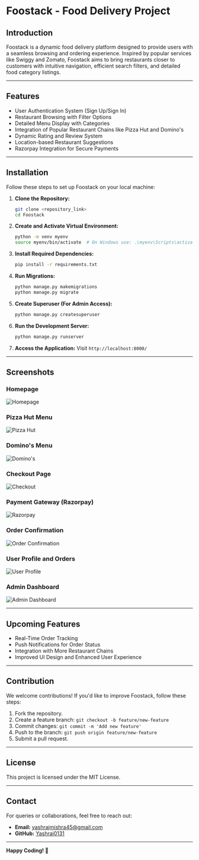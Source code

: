 # Foostack - Food Delivery Project

## Introduction
Foostack is a dynamic food delivery platform designed to provide users with a seamless browsing and ordering experience. Inspired by popular services like Swiggy and Zomato, Foostack aims to bring restaurants closer to customers with intuitive navigation, efficient search filters, and detailed food category listings.

---

## Features
- User Authentication System (Sign Up/Sign In)
- Restaurant Browsing with Filter Options
- Detailed Menu Display with Categories
- Integration of Popular Restaurant Chains like Pizza Hut and Domino's
- Dynamic Rating and Review System
- Location-based Restaurant Suggestions
- Razorpay Integration for Secure Payments

---

## Installation
Follow these steps to set up Foostack on your local machine:

1. **Clone the Repository:**
   ```bash
   git clone <repository_link>
   cd Foostack
   ```

2. **Create and Activate Virtual Environment:**
   ```bash
   python -m venv myenv
   source myenv/bin/activate  # On Windows use: .\myenv\Scripts\activate
   ```

3. **Install Required Dependencies:**
   ```bash
   pip install -r requirements.txt
   ```

4. **Run Migrations:**
   ```bash
   python manage.py makemigrations
   python manage.py migrate
   ```

5. **Create Superuser (For Admin Access):**
   ```bash
   python manage.py createsuperuser
   ```

6. **Run the Development Server:**
   ```bash
   python manage.py runserver
   ```

7. **Access the Application:**
   Visit `http://localhost:8000/`

---

## Screenshots
### Homepage
![Homepage](./screenshots/Screenshot_164.png)

### Pizza Hut Menu
![Pizza Hut](./screenshots/Screenshot_165.png)

### Domino's Menu
![Domino's](./screenshots/Screenshot_166.png)

### Checkout Page
![Checkout](./screenshots/Screenshot_167.png)

### Payment Gateway (Razorpay)
![Razorpay](./screenshots/Screenshot_169.png)

### Order Confirmation
![Order Confirmation](./screenshots/Screenshot_170.png)

### User Profile and Orders
![User Profile](./screenshots/Screenshot_171.png)

### Admin Dashboard
![Admin Dashboard](./screenshots/Screenshot_172.png)

---

## Upcoming Features
- Real-Time Order Tracking
- Push Notifications for Order Status
- Integration with More Restaurant Chains
- Improved UI Design and Enhanced User Experience

---

## Contribution
We welcome contributions! If you'd like to improve Foostack, follow these steps:

1. Fork the repository.
2. Create a feature branch: `git checkout -b feature/new-feature`
3. Commit changes: `git commit -m 'Add new feature'`
4. Push to the branch: `git push origin feature/new-feature`
5. Submit a pull request.

---

## License
This project is licensed under the MIT License.

---

## Contact
For queries or collaborations, feel free to reach out:
- **Email:** yashrajmishra45@gmail.com
- **GitHub:** [Yashraj0131](https://github.com/Yashraj0131)

---

**Happy Coding! 🚀**
